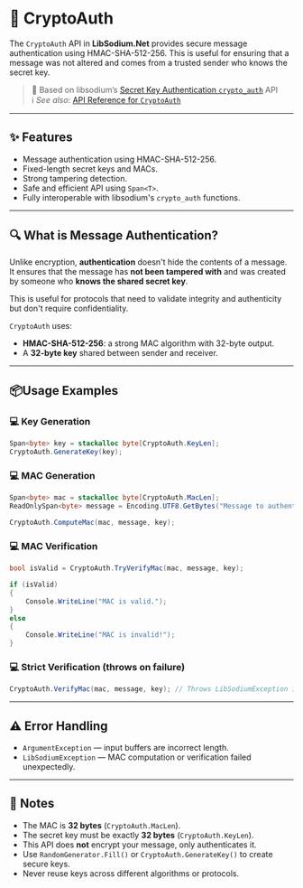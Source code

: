 # 📜 CryptoAuth

The `CryptoAuth` API in **LibSodium.Net** provides secure message authentication using HMAC-SHA-512-256. This is useful for ensuring that a message was not altered and comes from a trusted sender who knows the secret key.

> 🧂 Based on libsodium’s [Secret Key Authentication `crypto_auth`](https://doc.libsodium.org/secret-key_cryptography/secret-key_authentication) API  
> ℹ️ *See also*: [API Reference for `CryptoAuth`](../api/LibSodium.CryptoAuth.yml)

---

## ✨ Features

- Message authentication using HMAC-SHA-512-256.
- Fixed-length secret keys and MACs.
- Strong tampering detection.
- Safe and efficient API using `Span<T>`.
- Fully interoperable with libsodium's `crypto_auth` functions.

---

## 🔍 What is Message Authentication?

Unlike encryption, **authentication** doesn't hide the contents of a message. It ensures that the message has **not been tampered with** and was created by someone who **knows the shared secret key**.

This is useful for protocols that need to validate integrity and authenticity but don't require confidentiality.

`CryptoAuth` uses:

- **HMAC-SHA-512-256**: a strong MAC algorithm with 32-byte output.
- A **32-byte key** shared between sender and receiver.

---

## 📦Usage Examples

### 💻 Key Generation

```csharp
Span<byte> key = stackalloc byte[CryptoAuth.KeyLen];
CryptoAuth.GenerateKey(key);
```

### 💻 MAC Generation

```csharp
Span<byte> mac = stackalloc byte[CryptoAuth.MacLen];
ReadOnlySpan<byte> message = Encoding.UTF8.GetBytes("Message to authenticate");

CryptoAuth.ComputeMac(mac, message, key);
```

### 💻 MAC Verification

```csharp
bool isValid = CryptoAuth.TryVerifyMac(mac, message, key);

if (isValid)
{
    Console.WriteLine("MAC is valid.");
}
else
{
    Console.WriteLine("MAC is invalid!");
}
```

### 💻 Strict Verification (throws on failure)

```csharp
CryptoAuth.VerifyMac(mac, message, key); // Throws LibSodiumException if verification fails
```

---

## ⚠️ Error Handling

- `ArgumentException` — input buffers are incorrect length.
- `LibSodiumException` — MAC computation or verification failed unexpectedly.

---

## 📝 Notes

- The MAC is **32 bytes** (`CryptoAuth.MacLen`).
- The secret key must be exactly **32 bytes** (`CryptoAuth.KeyLen`).
- This API does **not** encrypt your message, only authenticates it.
- Use `RandomGenerator.Fill()` or `CryptoAuth.GenerateKey()` to create secure keys.
- Never reuse keys across different algorithms or protocols.
